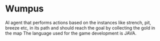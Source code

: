 # Wumpus
AI agent that performs actions based on the instances like strench, pit, breeze etc, in its path and should reach the goal by collecting the gold in the map
The language used for the game development is JAVA.

